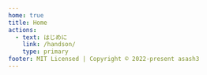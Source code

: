 ```yaml
---
home: true
title: Home
actions:
  - text: はじめに
    link: /handson/
    type: primary
footer: MIT Licensed | Copyright © 2022-present asash3
---
```

